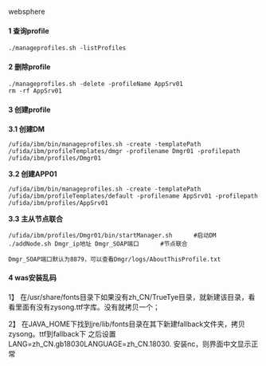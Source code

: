 websphere

#### 1 查询profile

```shell
./manageprofiles.sh -listProfiles
```



#### 2 删除profile

```shell
./manageprofiles.sh -delete -profileName AppSrv01
rm -rf AppSrv01
```



#### 3 创建profile

**3.1 创建DM**

```shell
/ufida/ibm/bin/manageprofiles.sh -create -templatePath /ufida/ibm/profileTemplates/dmgr -profilename Dmgr01 -profilepath /ufida/ibm/profiles/Dmgr01
```



**3.2 创建APP01**

```shell
/ufida/ibm/bin/manageprofiles.sh -create -templatePath /ufida/ibm/profileTemplates/default -profilename AppSrv01 -profilepath /ufida/ibm/profiles/AppSrv01 
```



**3.3 主从节点联合**

```shell
/ufida/ibm/profiles/Dmgr01/bin/startManager.sh		#启动DM
./addNode.sh Dmgr_ip地址 Dmgr_SOAP端口 		#节点联合 
```

```
Dmgr_SOAP端口默认为8879，可以查看Dmgr/logs/AboutThisProfile.txt
```



#### 4 was安装乱码

1】 在/usr/share/fonts目录下如果没有zh_CN/TrueTye目录，就新建该目录，看看里面有没有zysong.ttf字库。没有就拷贝一个；

2】 在JAVA_HOME下找到jre/lib/fonts目录在其下新建fallback文件夹，拷贝zysong。ttf到fallback下
之后设置LANG=zh_CN.gb18030LANGUAGE=zh_CN.18030.
安装nc，则界面中文显示正常 

